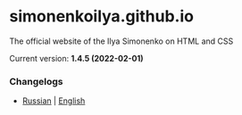 # simonenkoilya.github.io
The official website of the Ilya Simonenko on HTML and CSS  

Current version: **1.4.5 (2022-02-01)**  

### Changelogs
* [Russian](CHANGELOG_ru.md) | [English](CHANGELOG_en.md)

